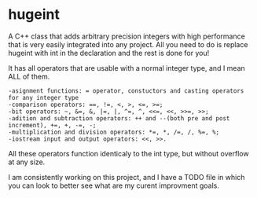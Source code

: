 # hugeint
A C++ class that adds arbitrary precision integers with high performance that is very easily integrated into any project.
All you need to do is replace hugeint with int in the declaration and the rest is done for you!

It has all operators that are usable with a normal integer type, and I mean ALL of them.

    -asignment functions: = operator, constuctors and casting operators for any integer type
    -comparison operators: ==, !=, <, >, <=, >=;
    -bit operators: ~, &=, &, |=, |, ^=, ^, <<=, <<, >>=, >>;
    -adition and subtraction operators: ++ and --(both pre and post increment), +=, +, -=, -;
    -multiplication and division operators: *=, *, /=, /, %=, %;
    -iostream input and output operators: <<, >>.

All these operators function identicaly to the int type, but without overflow at any size.

I am consistently working on this project, and I have a TODO file in which you can look to better see what are my curent improvment goals.